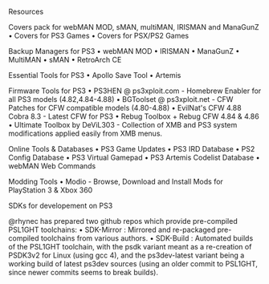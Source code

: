 
Resources

Covers pack for webMAN MOD, sMAN, multiMAN, IRISMAN and ManaGunZ
• Covers for PS3 Games
• Covers for PSX/PS2 Games

Backup Managers for PS3
• webMAN MOD
• IRISMAN
• ManaGunZ
• MultiMAN
• sMAN
• RetroArch CE

Essential Tools for PS3
• Apollo Save Tool
• Artemis

Firmware Tools for PS3
• PS3HEN @ ps3xploit.com - Homebrew Enabler for all PS3 models (4.82,4.84-4.88)
• BGToolset @ ps3xploit.net - CFW Patches for CFW compatible models (4.80-4.88)
• EvilNat's CFW 4.88 Cobra 8.3 - Latest CFW for PS3
• Rebug Toolbox + Rebug CFW 4.84 & 4.86
• Ultimate Toolbox by DeViL303 - Collection of XMB and PS3 system modifications applied easily from XMB menus.

Online Tools & Databases
• PS3 Game Updates
• PS3 IRD Database
• PS2 Config Database
• PS3 Virtual Gamepad
• PS3 Artemis Codelist Database
• webMAN Web Commands

Modding Tools
• Modio - Browse, Download and Install Mods for PlayStation 3 & Xbox 360

SDKs for developement on PS3

@rhynec has prepared two github repos which provide pre-compiled PSL1GHT toolchains:
• SDK-Mirror : Mirrored and re-packaged pre-compiled toolchains from various authors.
• SDK-Build : Automated builds of the PSL1GHT toolchain, with the psdk variant meant as a re-creation of PSDK3v2 for Linux (using gcc 4), and the ps3dev-latest variant being a working build of latest ps3dev sources (using an older commit to PSL1GHT, since newer commits seems to break builds).

